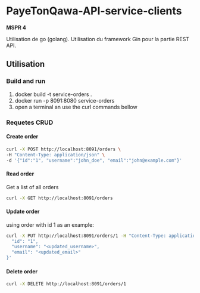# PayeTonQawa-API-service-clients
**MSPR 4**

Utilisation de go (golang). Utilisation du framework Gin pour la partie REST API.


## Utilisation

### Build and run

1. docker build -t service-orders .
2. docker run -p 8091:8080 service-orders
3. open a terminal an use the curl commands bellow

### Requetes CRUD

#### Create order

```sh
curl -X POST http://localhost:8091/orders \
-H "Content-Type: application/json" \
-d '{"id":"1", "username":"john_doe", "email":"john@example.com"}'
```


#### Read order

Get a list of all orders

```sh
curl -X GET http://localhost:8091/orders
```


#### Update order

using order with id 1 as an example:

```sh
curl -X PUT http://localhost:8091/orders/1 -H "Content-Type: application/json" -d '{
  "id": "1",
  "username": "<updated_username>",
  "email": "<updated_email>"
}'
```

#### Delete order

```sh
curl -X DELETE http://localhost:8091/orders/1
```


